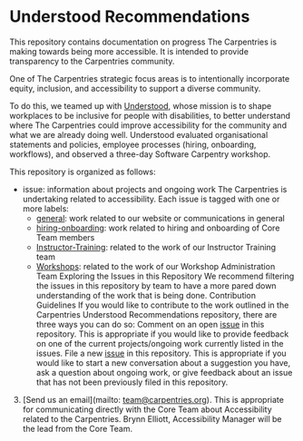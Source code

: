 # Understood Recommendations
This repository contains documentation on progress The Carpentries is making towards being more accessible. It is intended to provide transparency to the Carpentries community. 

One of The Carpentries strategic focus areas is to intentionally incorporate equity, inclusion, and accessibility to support a diverse community.  

To do this, we teamed up with [Understood](https://www.understood.org/), whose mission is to shape workplaces to be inclusive for people with disabilities, to better understand where The Carpentries could improve accessibility for the community and what we are already doing well. Understood evaluated organisational statements and policies, employee processes (hiring, onboarding, workflows), and observed a three-day Software Carpentry workshop. 

This repository is organized as follows:
- issue: information about projects and ongoing work The Carpentries is undertaking related to accessibility. Each issue is tagged with one or more labels:
     - [general](https://github.com/carpentries/understood-recommendations/labels/general): work related to our website or communications in general
     - [hiring-onboarding](https://github.com/carpentries/understood-recommendations/labels/hiring-onboarding): work related to hiring and onboarding of Core Team members
     - [Instructor-Training](https://github.com/carpentries/understood-recommendations/labels/Instructor-Training): related to the work of our Instructor Training team
     - [Workshops](https://github.com/carpentries/understood-recommendations/labels/Workshops): related to the work of our Workshop Administration Team
Exploring the Issues in this Repository
We recommend filtering the issues in this repository by team to have a more pared down understanding of the work that is being done. 
Contribution Guidelines
If you would like to contribute to the work outlined in the Carpentries Understood Recommendations repository, there are three ways you can do so:
Comment on an open [issue](https://github.com/carpentries/strategic-plan/issues) in this repository. This is appropriate if you would like to provide feedback on one of the current projects/ongoing work currently listed in the issues.
File a new [issue](https://github.com/carpentries/understood-recommendations/issues) in this repository. This is appropriate if you would like to start a new conversation about a suggestion you have, ask a question about ongoing work, or give feedback about an issue that has not been previously filed in this repository.
3. [Send us an email](mailto: team@carpentries.org). This is appropriate for communicating directly with the Core Team about Accessibility related to the Carpentries. Brynn Elliott, Accessibility Manager will be the lead from the Core Team. 

